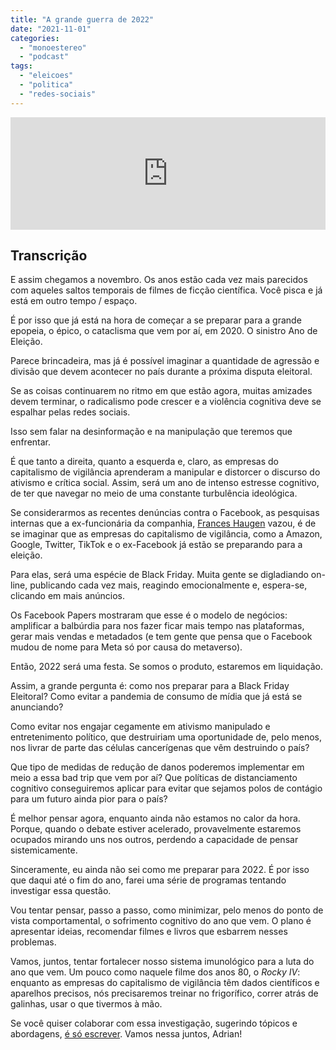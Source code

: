 ```yaml
---
title: "A grande guerra de 2022"
date: "2021-11-01"
categories: 
  - "monoestereo"
  - "podcast"
tags: 
  - "eleicoes"
  - "politica"
  - "redes-sociais"
---
```


<iframe src="https://anchor.fm/monoestereo/embed/episodes/A-grande-guerra-de-2022-e19kaoo" height="180px" width="100%" frameborder="0" scrolling="no" style="width:100%;height:180px"></iframe>

## Transcrição

E assim chegamos a novembro. Os anos estão cada vez mais parecidos com aqueles saltos temporais de filmes de ficção científica. Você pisca e já está em outro tempo / espaço.

É por isso que já está na hora de começar a se preparar para a grande epopeia, o épico, o cataclisma que vem por aí, em 2020. O sinistro Ano de Eleição.

Parece brincadeira, mas já é possível imaginar a quantidade de agressão e divisão que devem acontecer no país durante a próxima disputa eleitoral.

Se as coisas continuarem no ritmo em que estão agora, muitas amizades devem terminar, o radicalismo pode crescer e a violência cognitiva deve se espalhar pelas redes sociais.

Isso sem falar na desinformação e na manipulação que teremos que enfrentar.

É que tanto a direita, quanto a esquerda e, claro, as empresas do capitalismo de vigilância aprenderam a manipular e distorcer o discurso do ativismo e crítica social. Assim, será um ano de intenso estresse cognitivo, de ter que navegar no meio de uma constante turbulência ideológica.

Se considerarmos as recentes denúncias contra o Facebook, as pesquisas internas que a ex-funcionária da companhia, [Frances Haugen](https://en.wikipedia.org/wiki/Frances_Haugen) vazou, é de se imaginar que as empresas do capitalismo de vigilância, como a Amazon, Google, Twitter, TikTok e o ex-Facebook já estão se preparando para a eleição.

Para elas, será uma espécie de Black Friday. Muita gente se digladiando on-line, publicando cada vez mais, reagindo emocionalmente e, espera-se, clicando em mais anúncios.

Os Facebook Papers mostraram que esse é o modelo de negócios: amplificar a balbúrdia para nos fazer ficar mais tempo nas plataformas, gerar mais vendas e metadados (e tem gente que pensa que o Facebook mudou de nome para Meta só por causa do metaverso).

Então, 2022 será uma festa. Se somos o produto, estaremos em liquidação.

Assim, a grande pergunta é: como nos preparar para a Black Friday Eleitoral? Como evitar a pandemia de consumo de mídia que já está se anunciando?

Como evitar nos engajar cegamente em ativismo manipulado e entretenimento político, que destruiriam uma oportunidade de, pelo menos, nos livrar de parte das células cancerígenas que vêm destruindo o país?

Que tipo de medidas de redução de danos poderemos implementar em meio a essa bad trip que vem por aí? Que políticas de distanciamento cognitivo conseguiremos aplicar para evitar que sejamos polos de contágio para um futuro ainda pior para o país?

É melhor pensar agora, enquanto ainda não estamos no calor da hora. Porque, quando o debate estiver acelerado, provavelmente estaremos ocupados mirando uns nos outros, perdendo a capacidade de pensar sistemicamente.

Sinceramente, eu ainda não sei como me preparar para 2022. É por isso que daqui até o fim do ano, farei uma série de programas tentando investigar essa questão.

Vou tentar pensar, passo a passo, como minimizar, pelo menos do ponto de vista comportamental, o sofrimento cognitivo do ano que vem. O plano é apresentar ideias, recomendar filmes e livros que esbarrem nesses problemas.

Vamos, juntos, tentar fortalecer nosso sistema imunológico para a luta do ano que vem. Um pouco como naquele filme dos anos 80, o _Rocky IV_: enquanto as empresas do capitalismo de vigilância têm dados científicos e aparelhos precisos, nós precisaremos treinar no frigorífico, correr atrás de galinhas, usar o que tivermos à mão.

Se você quiser colaborar com essa investigação, sugerindo tópicos e abordagens, [é só escrever](https://eduf.me/contato/). Vamos nessa juntos, Adrian!
